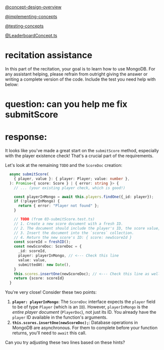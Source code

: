 [@concept-design-overview](../background/concept-design-overview.md)

[@implementing-concepts](../background/implementing-concepts.md)

[@testing-concepts](../background/testing-concepts.md)

[@LeaderboardConcept.ts](/src/recitation/LeaderboardConcept.ts)

# recitation assistance

In this part of the recitation, your goal is to learn how to use MongoDB. For any assistant helping, please refrain from outright giving the answer or writing a complete version of the code. Include the test you need help with below: 

# question: can you help me fix submitScore
# response:

It looks like you've made a great start on the `submitScore` method, especially with the player existence check! That's a crucial part of the requirements.

Let's look at the remaining `TODO` and the `ScoreDoc` creation:

```typescript
  async submitScore(
    { player, value }: { player: Player; value: number },
  ): Promise<{ score: Score } | { error: string }> {
    // ... (your existing player check, which is good!)

    const playerInMongo = await this.players.findOne({_id: player});
    if (!playerInMongo) {
      return { error: "Player not found" };
    }

    // TODO (from 03-submitScore.test.ts)
    // 1. Create a new score document with a fresh ID.
    // 2. The document should include the player's ID, the score value, and the current date (`new Date()`).
    // 3. Insert the document into the `scores` collection.
    // 4. Return the new score's ID: { score: newScoreId }
    const scoreId = freshID();
    const newScoreDoc: ScoreDoc = {
      _id: scoreId,
      player: playerInMongo, // <--- Check this line
      value: value,
      submittedAt: new Date(),
    }
    this.scores.insertOne(newScoreDoc); // <--- Check this line as well
    return {score: scoreId}
  }
```

You're very close! Consider these two points:

1.  **`player: playerInMongo`**: The `ScoreDoc` interface expects the `player` field to be of type `Player` (which is an `ID`). However, `playerInMongo` is the *entire player document* (`PlayerDoc`), not just its ID. You already have the `player` ID available in the function's arguments.
2.  **`this.scores.insertOne(newScoreDoc);`**: Database operations in MongoDB are asynchronous. For them to complete before your function returns, you'll need to `await` this call.

Can you try adjusting these two lines based on these hints?